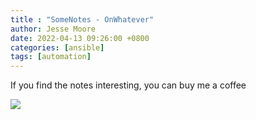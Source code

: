 ```yaml
---
title : "SomeNotes - OnWhatever"
author: Jesse Moore
date: 2022-04-13 09:26:00 +0800
categories: [ansible]
tags: [automation]
---
```



If you find the notes interesting, you can buy me a coffee 

<a href="https://www.buymeacoffee.com/jessefmoore"><img src="https://img.buymeacoffee.com/button-api/?text=Buy me a Coffee?&emoji=&slug=jessefmoore&button_colour=b86e19&font_colour=ffffff&font_family=Poppins&outline_colour=ffffff&coffee_colour=FFDD00" /></a>


